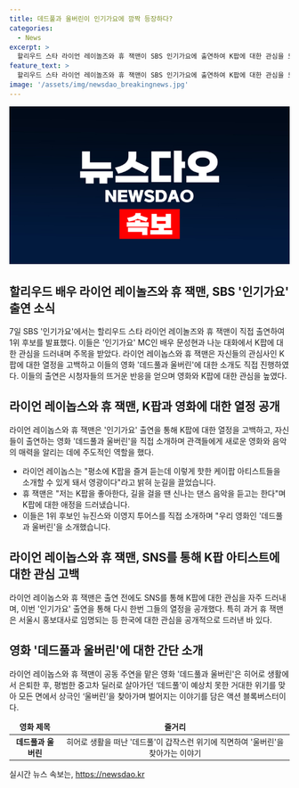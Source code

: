 ```yaml
---
title: 데드풀과 울버린이 인기가요에 깜짝 등장하다?
categories:
  - News
excerpt: >
  할리우드 스타 라이언 레이놀즈와 휴 잭맨이 SBS 인기가요에 출연하여 K팝에 대한 관심을 드러내며 이목을 끌었습니다. 또한, 나란히 1위 후보인 뉴진스와 이영지 투어스를 소개하며 자신들의 영화 데드풀과 울버린을 홍보하기도 했습니다. 이들의 한국 방문은 이번 영화의 홍보행사와 관련되었는데, 이 영화는 히어로 생활에서 은퇴한 ‘데드풀’이 울버린을 찾아가며 벌어지는 이야기를 다룬 액션 블록버스터입니다. 이들의 활동이 K팝과 한국 관련 이슈에 대한 관심을 끌고 있습니다.
feature_text: >
  할리우드 스타 라이언 레이놀즈와 휴 잭맨이 SBS 인기가요에 출연하여 K팝에 대한 관심을 드러내며 이목을 끌었습니다. 또한, 나란히 1위 후보인 뉴진스와 이영지 투어스를 소개하며 자신들의 영화 데드풀과 울버린을 홍보하기도 했습니다. 이들의 한국 방문은 이번 영화의 홍보행사와 관련되었는데, 이 영화는 히어로 생활에서 은퇴한 ‘데드풀’이 울버린을 찾아가며 벌어지는 이야기를 다룬 액션 블록버스터입니다. 이들의 활동이 K팝과 한국 관련 이슈에 대한 관심을 끌고 있습니다.
image: '/assets/img/newsdao_breakingnews.jpg'
---
```


<p><img src="/assets/img/newsdao_breakingnews.jpg" alt="firstkoreanews 속보" /></p>

<h2 data-ke-size="size26">할리우드 배우 라이언 레이놀즈와 휴 잭맨, SBS '인기가요' 출연 소식</h2>

<p data-ke-size="size16">7일 SBS '인기가요'에서는 할리우드 스타 라이언 레이놀즈와 휴 잭맨이 직접 출연하여 1위 후보를 발표했다. 이들은 '인기가요' MC인 배우 문성현과 나눈 대화에서 K팝에 대한 관심을 드러내며 주목을 받았다. 라이언 레이놉스와 휴 잭맨은 자신들의 관심사인 K팝에 대한 열정을 고백하고 이들의 영화 '데드풀과 울버린'에 대한 소개도 직접 진행하였다. 이들의 출연은 시청자들의 뜨거운 반응을 얻으며 영화와 K팝에 대한 관심을 높였다.</p>

<h2 data-ke-size="size26">라이언 레이놉스와 휴 잭맨, K팝과 영화에 대한 열정 공개</h2>

<p data-ke-size="size16">라이언 레이놉스와 휴 잭맨은 '인기가요' 출연을 통해 K팝에 대한 열정을 고백하고, 자신들이 출연하는 영화 '데드풀과 울버린'을 직접 소개하며 관객들에게 새로운 영화와 음악의 매력을 알리는 데에 주도적인 역할을 했다.</p>

<ul>
<li>라이언 레이놉스는 "평소에 K팝을 즐겨 듣는데 이렇게 핫한 케이팝 아티스트들을 소개할 수 있게 돼서 영광이다"라고 밝혀 눈길을 끌었습니다.</li>
<li>휴 잭맨은 "저는 K팝을 좋아한다, 길을 걸을 땐 신나는 댄스 음악을 듣고는 한다"며 K팝에 대한 애정을 드러냈습니다.</li>
<li>이들은 1위 후보인 뉴진스와 이영지 투어스를 직접 소개하며 "우리 영화인 '데드풀과 울버린'을 소개했습니다.</li>
</ul>

<h2 data-ke-size="size26">라이언 레이놉스와 휴 잭맨, SNS를 통해 K팝 아티스트에 대한 관심 고백</h2>

<p data-ke-size="size16">라이언 레이놉스와 휴 잭맨은 출연 전에도 SNS를 통해 K팝에 대한 관심을 자주 드러내며, 이번 '인기가요' 출연을 통해 다시 한번 그들의 열정을 공개했다. 특히 과거 휴 잭맨은 서울시 홍보대사로 임명되는 등 한국에 대한 관심을 공개적으로 드러낸 바 있다.</p>

<h2 data-ke-size="size26">영화 '데드풀과 울버린'에 대한 간단 소개</h2>

<p data-ke-size="size16">라이언 레이놉스와 휴 잭맨이 공동 주연을 맡은 영화 '데드풀과 울버린'은 히어로 생활에서 은퇴한 후, 평범한 중고차 딜러로 살아가던 ‘데드풀’이 예상치 못한 거대한 위기를 맞아 모든 면에서 상극인 ‘울버린’을 찾아가며 벌어지는 이야기를 담은 액션 블록버스터이다.</p>

<table>
<thead>
<tr>
<td style="text-align: center; height: 17px;"><b>영화 제목</b></td>
<td style="text-align: center; height: 17px;"><b>줄거리</b></td>
</tr>
</thead>
<tbody>
<tr>
<td style="text-align: center; height: 17px;"><b>데드풀과 울버린</b></td>
<td style="text-align: center; height: 17px;">히어로 생활을 떠난 '데드풀'이 갑작스런 위기에 직면하여 '울버린'을 찾아가는 이야기</td>
</tr>
</tbody>
</table>
실시간 뉴스 속보는, <a href="https://newsdao.kr" rel="dofollow">https://newsdao.kr</a>


